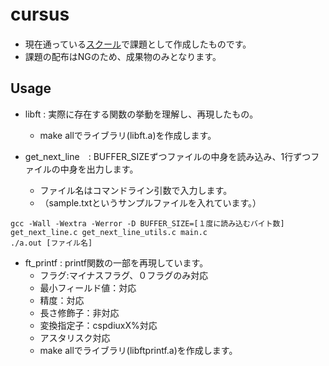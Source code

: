 # cursus　
* 現在通っている[スクール](https://42tokyo.jp/)で課題として作成したものです。
* 課題の配布はNGのため、成果物のみとなります。

## Usage
* libft : 実際に存在する関数の挙動を理解し、再現したもの。
	* make allでライブラリ(libft.a)を作成します。
 
* get_next_line　: BUFFER_SIZEずつファイルの中身を読み込み、1行ずつファイルの中身を出力します。
	* ファイル名はコマンドライン引数で入力します。
	* （sample.txtというサンプルファイルを入れています。）
```
gcc -Wall -Wextra -Werror -D BUFFER_SIZE=[１度に読み込むバイト数] get_next_line.c get_next_line_utils.c main.c
./a.out [ファイル名]
```

* ft_printf : printf関数の一部を再現しています。
	* フラグ:マイナスフラグ、０フラグのみ対応
	* 最小フィールド値：対応
	* 精度：対応
	* 長さ修飾子：非対応
	* 変換指定子：cspdiuxX%対応
	* アスタリスク対応
	* make allでライブラリ(libftprintf.a)を作成します。
